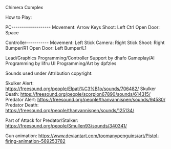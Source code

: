 Chimera Complex

How to Play:

PC-------------------
Movement:   Arrow Keys
Shoot:      Left Ctrl
Open Door:  Space

Controller-----------
Movement:   Left Stick
Camera:     Right Stick
Shoot:      Right Bumper/R1
Open Door:  Left Bumper/L1

Lead/Graphics Programming/Controller Support by dhafo
Gameplay/AI Programming by lifru
UI Programming/Art by dpfzles

Sounds used under Attribution copyright:

Skulker Alert: https://freesound.org/people/Elpati%C3%B1o/sounds/706482/
Skulker Death: https://freesound.org/people/scorpion67890/sounds/614315/
Predator Alert: https://freesound.org/people/thanvannispen/sounds/94580/
Predator Death: https://freesound.org/people/thanvannispen/sounds/125134/

Part of Attack for Predator/Stalker: https://freesound.org/people/Smullen93/sounds/340341/

Gun animation: https://www.deviantart.com/toomanypenguins/art/Pistol-firing-animation-569253782
